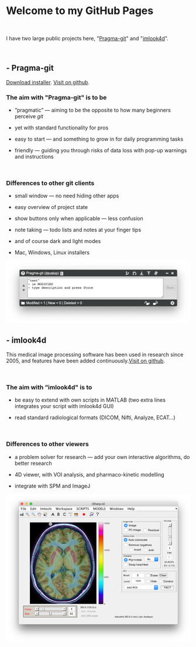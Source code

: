Welcome to my GitHub Pages
==========================

 

I have two large public projects here, "[Pragma-git](#--pragma-git)" and
"[imlook4d](#--imlook4d)".

 

**- Pragma-git**
----------------

[Download
installer](https://www.dropbox.com/sh/wyrx7fq9nuvfgnb/AABHgmInOA2NinioGCYEE208a?dl=0&lst=).
[Visit on github](https://janaxelsson.github.io/Pragma-git/).

### The aim with "Pragma-git" is to be

-   ”pragmatic” — aiming to be the opposite to how many beginners perceive *git*

-   yet with standard functionality for pros

-   easy to start — and something to grow in for daily programming tasks

-   friendly — guiding you through risks of data loss with pop-up warnings and
    instructions

 

### Differences to other git clients

-   small window — no need hiding other apps

-   easy overview of project state

-   show buttons only when applicable — less confusion

-   note taking — todo lists and notes at your finger tips

-   and of course dark and light modes

-   Mac, Windows, Linux installers

![](https://raw.githubusercontent.com/JanAxelsson/Pragma-git/master/images/Pragma-git-screen-shot.png)

**- imlook4d**
--------------

This medical image processing software has been used in research since 2005, and
features have been added continuously.[Visit on
github](https://janaxelsson.github.io/imlook4d/).

 

### The aim with ”imlook4d" is to 

-   be easy to extend with own scripts in MATLAB (two extra lines integrates
    your script with imlook4d GUI)

-   read standard radiological formats (DICOM, Nifti, Analyze, ECAT…)

 

### Differences to other viewers

-   a problem solver for research — add your own interactive algorithms, do
    better research

-   4D viewer, with VOI analysis, and pharmaco-kinetic modelling

-   integrate with SPM and ImageJ

![](https://raw.githubusercontent.com/JanAxelsson/imlook4d/develop/Imlook4d_PET_MRI_screenshot.png)
